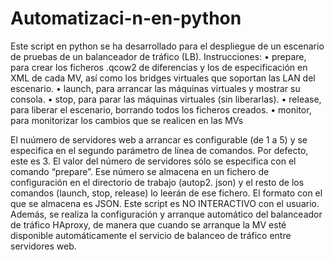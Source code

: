 # Automatizaci-n-en-python

Este script en python se ha desarrollado para el despliegue de un escenario de pruebas de un balanceador de tráfico (LB). 
Instrucciones:
• prepare, para crear los ficheros .qcow2 de diferencias y los de especificación en XML
de cada MV, así como los bridges virtuales que soportan las LAN del escenario.
• launch, para arrancar las máquinas virtuales y mostrar su consola.
• stop, para parar las máquinas virtuales (sin liberarlas).
• release, para liberar el escenario, borrando todos los ficheros creados.
• monitor, para monitorizar los cambios que se realicen en las MVs

El nuúmero de servidores web a arrancar es configurable (de 1 a 5) y se especifica en el segundo parámetro de línea de comandos. Por defecto, este es 3.
El valor del número de servidores sólo se especifica con el comando “prepare”. Ese número se almacena en un fichero de configuración en el directorio de trabajo (autop2.
json) y el resto de los comandos (launch, stop, release) lo leerán de ese fichero. El formato con el que se almacena es JSON.
Este script es NO INTERACTIVO con el usuario.
Además, se realiza la configuración y arranque automático del balanceador de tráfico HAproxy, de manera que cuando se arranque la MV esté disponible automáticamente el servicio
de balanceo de tráfico entre servidores web.
